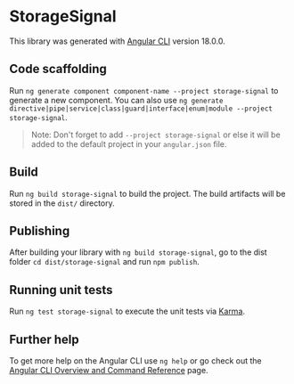 # StorageSignal

This library was generated with [Angular CLI](https://github.com/angular/angular-cli) version 18.0.0.

## Code scaffolding

Run `ng generate component component-name --project storage-signal` to generate a new component. You can also use `ng generate directive|pipe|service|class|guard|interface|enum|module --project storage-signal`.
> Note: Don't forget to add `--project storage-signal` or else it will be added to the default project in your `angular.json` file. 

## Build

Run `ng build storage-signal` to build the project. The build artifacts will be stored in the `dist/` directory.

## Publishing

After building your library with `ng build storage-signal`, go to the dist folder `cd dist/storage-signal` and run `npm publish`.

## Running unit tests

Run `ng test storage-signal` to execute the unit tests via [Karma](https://karma-runner.github.io).

## Further help

To get more help on the Angular CLI use `ng help` or go check out the [Angular CLI Overview and Command Reference](https://angular.dev/tools/cli) page.
